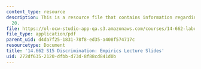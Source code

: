 ```yaml
---
content_type: resource
description: This is a resource file that contains information regarding lecture slide
  20.
file: https://ol-ocw-studio-app-qa.s3.amazonaws.com/courses/14-662-labor-economics-ii-spring-2015/272df6352120dfbbd73d8f88cd841d0b_MIT14_662S15_lec_slides20.pdf
file_type: application/pdf
parent_uid: d4da7f25-1831-78f8-ed35-a408f574717c
resourcetype: Document
title: '14.662 S15 Discrimination: Empirics Lecture Slides'
uid: 272df635-2120-dfbb-d73d-8f88cd841d0b
---
```

